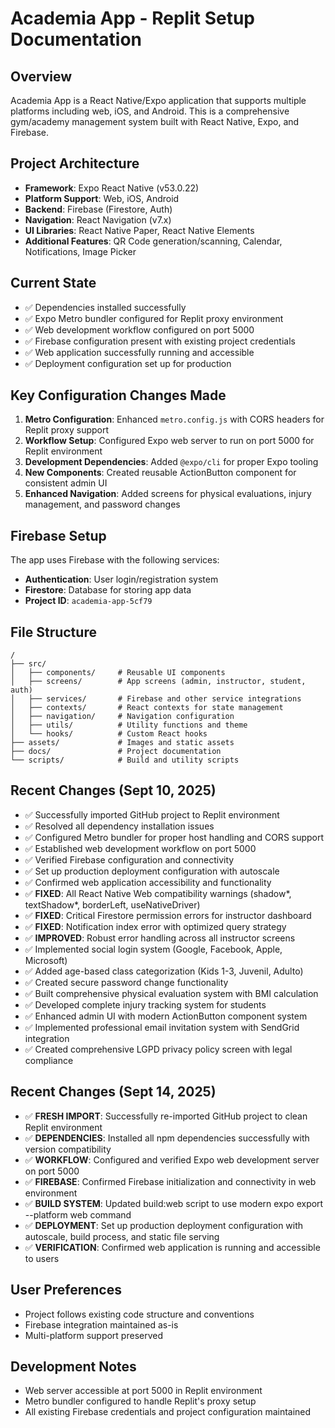 # Academia App - Replit Setup Documentation

## Overview
Academia App is a React Native/Expo application that supports multiple platforms including web, iOS, and Android. This is a comprehensive gym/academy management system built with React Native, Expo, and Firebase.

## Project Architecture
- **Framework**: Expo React Native (v53.0.22)
- **Platform Support**: Web, iOS, Android
- **Backend**: Firebase (Firestore, Auth)
- **Navigation**: React Navigation (v7.x)
- **UI Libraries**: React Native Paper, React Native Elements
- **Additional Features**: QR Code generation/scanning, Calendar, Notifications, Image Picker

## Current State
- ✅ Dependencies installed successfully
- ✅ Expo Metro bundler configured for Replit proxy environment
- ✅ Web development workflow configured on port 5000
- ✅ Firebase configuration present with existing project credentials
- ✅ Web application successfully running and accessible
- ✅ Deployment configuration set up for production

## Key Configuration Changes Made
1. **Metro Configuration**: Enhanced `metro.config.js` with CORS headers for Replit proxy support
2. **Workflow Setup**: Configured Expo web server to run on port 5000 for Replit environment
3. **Development Dependencies**: Added `@expo/cli` for proper Expo tooling
4. **New Components**: Created reusable ActionButton component for consistent admin UI
5. **Enhanced Navigation**: Added screens for physical evaluations, injury management, and password changes

## Firebase Setup
The app uses Firebase with the following services:
- **Authentication**: User login/registration system
- **Firestore**: Database for storing app data
- **Project ID**: `academia-app-5cf79`

## File Structure
```
/
├── src/
│   ├── components/     # Reusable UI components
│   ├── screens/        # App screens (admin, instructor, student, auth)
│   ├── services/       # Firebase and other service integrations
│   ├── contexts/       # React contexts for state management
│   ├── navigation/     # Navigation configuration
│   ├── utils/          # Utility functions and theme
│   └── hooks/          # Custom React hooks
├── assets/             # Images and static assets
├── docs/               # Project documentation
└── scripts/            # Build and utility scripts
```

## Recent Changes (Sept 10, 2025)
- ✅ Successfully imported GitHub project to Replit environment
- ✅ Resolved all dependency installation issues
- ✅ Configured Metro bundler for proper host handling and CORS support
- ✅ Established web development workflow on port 5000
- ✅ Verified Firebase configuration and connectivity
- ✅ Set up production deployment configuration with autoscale
- ✅ Confirmed web application accessibility and functionality
- ✅ **FIXED**: All React Native Web compatibility warnings (shadow*, textShadow*, borderLeft, useNativeDriver)
- ✅ **FIXED**: Critical Firestore permission errors for instructor dashboard
- ✅ **FIXED**: Notification index error with optimized query strategy
- ✅ **IMPROVED**: Robust error handling across all instructor screens
- ✅ Implemented social login system (Google, Facebook, Apple, Microsoft)
- ✅ Added age-based class categorization (Kids 1-3, Juvenil, Adulto)
- ✅ Created secure password change functionality
- ✅ Built comprehensive physical evaluation system with BMI calculation
- ✅ Developed complete injury tracking system for students
- ✅ Enhanced admin UI with modern ActionButton component system
- ✅ Implemented professional email invitation system with SendGrid integration
- ✅ Created comprehensive LGPD privacy policy screen with legal compliance

## Recent Changes (Sept 14, 2025)
- ✅ **FRESH IMPORT**: Successfully re-imported GitHub project to clean Replit environment
- ✅ **DEPENDENCIES**: Installed all npm dependencies successfully with version compatibility
- ✅ **WORKFLOW**: Configured and verified Expo web development server on port 5000
- ✅ **FIREBASE**: Confirmed Firebase initialization and connectivity in web environment
- ✅ **BUILD SYSTEM**: Updated build:web script to use modern expo export --platform web command
- ✅ **DEPLOYMENT**: Set up production deployment configuration with autoscale, build process, and static file serving
- ✅ **VERIFICATION**: Confirmed web application is running and accessible to users

## User Preferences
- Project follows existing code structure and conventions
- Firebase integration maintained as-is
- Multi-platform support preserved

## Development Notes
- Web server accessible at port 5000 in Replit environment
- Metro bundler configured to handle Replit's proxy setup
- All existing Firebase credentials and project configuration maintained